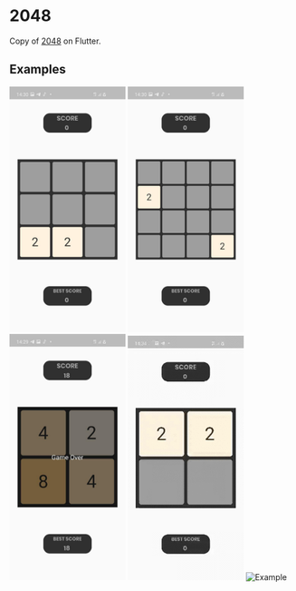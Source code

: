 # 2048

Copy of [2048](https://en.wikipedia.org/wiki/2048_(video_game)) on Flutter.

## Examples

<p>
    <img width="205px" alt="Example" src="https://raw.githubusercontent.com/Goraerushenko/2048/master/screenshots/board3.jpg"/>
    <img width="205px" alt="Example" src="https://raw.githubusercontent.com/Goraerushenko/2048/master/screenshots/board4.jpg"/>
    <img width="205px" alt="Example" src="https://raw.githubusercontent.com/Goraerushenko/2048/master/screenshots/gameOver.jpg"/>
    <img width="205px" alt="Example" src="https://raw.githubusercontent.com/Goraerushenko/2048/master/screenshots/gameProcess2.gif"/>
    <img width="205px" alt="Example" src="https://raw.githubusercontent.com/Goraerushenko/2048/master/screenshots/gameProcess5.gif"/>
</p>
